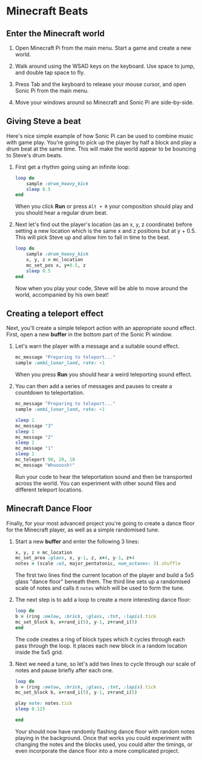 # Minecraft Beats

## Enter the Minecraft world

1. Open Minecraft Pi from the main menu. Start a game and create a new world.

1. Walk around using the WSAD keys on the keyboard. Use space to jump, and double tap space to fly.

1. Press Tab and the keyboard to release your mouse cursor, and open Sonic Pi from the main menu.

1. Move your windows around so Minecraft and Sonic Pi are side-by-side.

## Giving Steve a beat

Here's nice simple example of how Sonic Pi can be used to combine music with game play. You're going to pick up the player by half a block and play a drum beat at the same time. This will make the world appear to be bouncing to Steve's drum beats.

1. First get a rhythm going using an infinite loop:

    ```ruby
    loop do
        sample :drum_heavy_kick
        sleep 0.5
    end
    ```
    When you click **Run** or press `Alt + R` your composition should play and you should hear a regular drum beat.

1. Next let's find out the player's location (as an x, y, z coordinate) before setting a new location which is the same x and z positions but at y + 0.5. This will pick Steve up and allow him to fall in time to the beat.

    ```ruby
    loop do
        sample :drum_heavy_kick
        x, y, z = mc_location
        mc_set_pos x, y+0.5, z
        sleep 0.5
    end
    ```

    Now when you play your code, Steve will be able to move around the world, accompanied by his own beat!

## Creating a teleport effect
Next, you'll create a simple teleport action with an appropriate sound effect. First, open a new **buffer** in the bottom part of the Sonic Pi window.

1. Let's warn the player with a message and a suitable sound effect.

    ``` ruby
    mc_message "Preparing to teleport..."
    sample :ambi_lunar_land, rate: -1
    ```

    When you press **Run** you should hear a weird teleporting sound effect.

2. You can then add a series of messages and pauses to create a countdown to teleportation.

    ``` ruby
    mc_message "Preparing to teleport..."
    sample :ambi_lunar_land, rate: -1

    sleep 1
    mc_message "3"
    sleep 1
    mc_message "2"
    sleep 1
    mc_message "1"
    sleep 1
    mc_teleport 90, 20, 10
    mc_message "Whoooosh!"
   ```

    Run your code to hear the teleportation sound and then be transported across the world. You can experiment with other sound files and different teleport locations.

## Minecraft Dance Floor
Finally, for your most advanced project you're going to create a dance floor for the Minecraft player, as well as a simple randomised tune.

1. Start a new **buffer** and enter the following 3 lines:

    ```ruby
    x, y, z = mc_location
    mc_set_area :glass, x, y-1, z, x+4, y-1, z+4
    notes = (scale :e3, major_pentatonic, num_octaves: 3).shuffle
   ```

    The first two lines find the current location of the player and build a 5x5 glass "dance floor" beneath them. The third line sets up a randomised scale of notes and calls it `notes` which will be used to form the tune.

1. The next step is to add a loop to create a more interesting dance floor:
   
    ```ruby
    loop do
    b = (ring :melow, :brick, :glass, :tnt, :lapis).tick
    mc_set_block b, x+rand_i(5), y-1, z+rand_i(5)
    end
    ```

    The code creates a ring of block types which it cycles through each pass through the loop. It places each new block in a random location inside the 5x5 grid.

1. Next we need a tune, so let's add two lines to cycle through our scale of notes and pause briefly after each one.

    ```ruby
    loop do
    b = (ring :melow, :brick, :glass, :tnt, :lapis).tick
    mc_set_block b, x+rand_i(5), y-1, z+rand_i(5)
    
    play note: notes.tick
    sleep 0.125

    end
    ```

    Your should now have randomly flashing dance floor with random notes playing in the background. Once that works you could experiment with changing the notes and the blocks used, you could alter the timings, or even incorporate the dance floor into a more complicated project.




